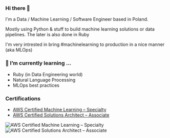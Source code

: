 ### Hi there 👋

I'm a Data / Machine Learning / Software Engineer based in Poland.

Mostly using Python & stuff to build machine learning solutions or data pipelines. The later is also done in Ruby

I'm very intrested in bring #machinelearning to production in a nice manner (aka MLOps)

### 🌱 I’m currently learning ...
- Ruby (in Data Engineering world)
- Natural Language Processing
- MLOps best practices

### Certifications
- [AWS Certified Machine Learning – Specialty](https://www.credly.com/badges/f3cf079e-0073-45c0-b24e-07c7c34a41bc/public_url)
- [AWS Certified Solutions Architect – Associate](https://www.credly.com/badges/794564ef-6c02-4c59-a26c-9e5e00f3c6ca/public_url)

![AWS Certified Machine Learning – Specialty](https://uczymymaszyny.pl/wp-content/uploads/2021/07/aws-certified-machine-learning-specialty.png)
![AWS Certified Solutions Architect – Associate](https://uczymymaszyny.pl/wp-content/uploads/2021/07/aws-certified-solutions-architect-associate.png)
